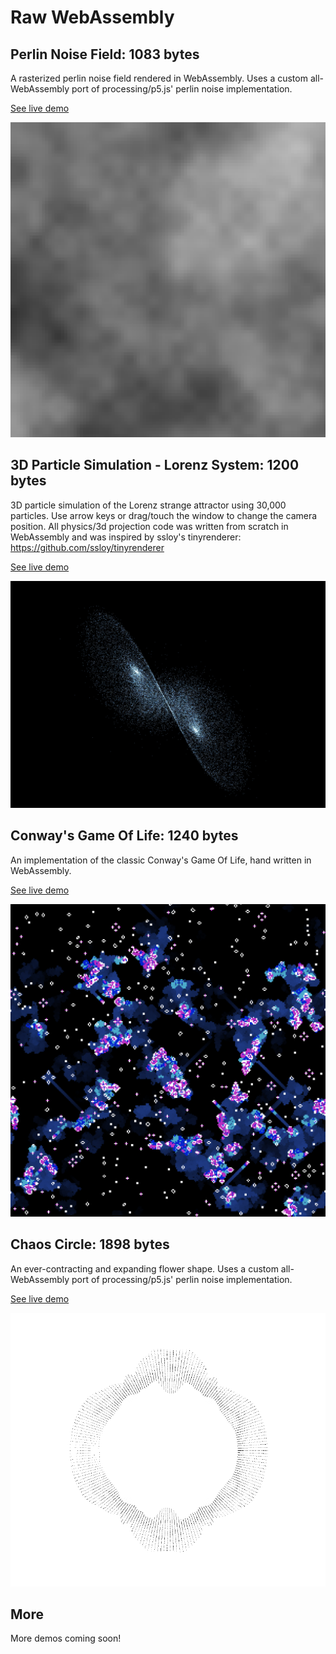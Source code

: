 # Raw WebAssembly

## Perlin Noise Field: 1083 bytes

A rasterized perlin noise field rendered in WebAssembly. Uses a custom all-WebAssembly port of processing/p5.js' perlin noise implementation.

[See live demo](https://austintheriot.github.io/hand-crafted-wasm/src/noise_field/)

![Perlin Noise](/images/perlin_noise.png)


## 3D Particle Simulation - Lorenz System: 1200 bytes

3D particle simulation of the Lorenz strange attractor using 30,000 particles. Use arrow keys or drag/touch the window to change the camera position. All physics/3d projection code was written from scratch in WebAssembly and was inspired by ssloy's tinyrenderer: https://github.com/ssloy/tinyrenderer

[See live demo](https://austintheriot.github.io/hand-crafted-wasm/src/lorenz_system/)

![Lorenz System](/images/lorenz_system.png)

## Conway's Game Of Life: 1240 bytes

An implementation of the classic Conway's Game Of Life, hand written in WebAssembly.

[See live demo](https://austintheriot.github.io/hand-crafted-wasm/src/life/)

![Conway's Game of Life](/images/conways_game_of_life.png)

## Chaos Circle: 1898 bytes

An ever-contracting and expanding flower shape. Uses a custom all-WebAssembly port of processing/p5.js' perlin noise implementation.

[See live demo](https://austintheriot.github.io/hand-crafted-wasm/src/chaos_circle/)

![Chaos Circle](/images/chaos_circle.png)

## More

More demos coming soon!